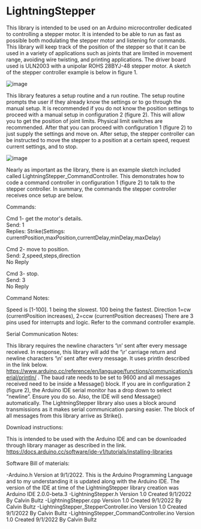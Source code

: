 # LightningStepper
  This library is intended to be used on an Arduino microcontroller dedicated to controlling a stepper motor. It is intended to be able to run as fast as possible both modulating the stepper motor and listening for commands. This library will keep track of the position of the stepper so that it can be used in a variety of applications such as joints that are limited in movement range, avoiding wire twisting, and printing applications. The driver board used is ULN2003 with a unipolar ROHS 28BYJ-48 stepper motor. A sketch of the stepper controller example is below in figure 1.

![image](https://user-images.githubusercontent.com/62961062/188285039-6227c018-6c86-4c67-95e7-7fe9cae280a5.png)

This library features a setup routine and a run routine. The setup routine prompts the user if they already know the settings or to go through the manual setup. It is recommended if you do not know the position settings to proceed with a manual setup in configuration 2 (figure 2). This will allow you to get the position of joint limits. Physical limit switches are recommended. After that you can proceed with configuration 1 (figure 2) to just supply the settings and move on. After setup, the stepper controller can be instructed to move the stepper to a position at a certain speed, request current settings, and to stop.

![image](https://user-images.githubusercontent.com/62961062/188285131-95b021be-756a-48e6-ab5e-2542d37f27f8.png)

Nearly as important as the library, there is an example sketch included called LightningStepper_CommandController. This demonstrates how to code a command controller in configuration 1 (figure 2) to talk to the stepper controller. In summary, the commands the stepper controller receives once setup are below.

Commands:

Cmd 1- get the motor's details.  
Send: 1      
Replies: Strike(Settings: currentPosition,maxPosition,currentDelay,minDelay,maxDelay)

Cmd 2- move to position.            
Send: 2,speed,steps,direction     
No Reply              

Cmd 3- stop.             
Send: 3         
No Reply

Command Notes:

Speed is [1-100]. 1 being the slowest. 100 being the fastest.
Direction 1=cw (currentPosition increases), 2=ccw (currentPosition decreases)
There are 3 pins used for interrupts and logic. Refer to the command controller example.

Serial Communication Notes:

  This library requires the newline characters ‘\n’ sent after every message received. In response, this library will add the ‘\r’ carriage return and newline characters ‘\n’ sent after every message. It uses println described in the link below.
https://www.arduino.cc/reference/en/language/functions/communication/serial/println/ .
The baud rate needs to be set to 9600 and all messages received need to be inside a Message() block. If you are in configuration 2 (figure 2), the Arduino IDE serial monitor has a drop down to select “newline”. Ensure you do so. Also, the IDE will send Message(<whatever you typed>) automatically. The LightningStepper library also uses a block around transmissions as it makes serial communication parsing easier. The block of all messages from this library arrive as Strike(<the response>).
  
Download instructions:
  
This is intended to be used with the Arduino IDE and can be downloaded through library manager as described in the link.
https://docs.arduino.cc/software/ide-v1/tutorials/installing-libraries
  
Software Bill of materials:

-Arduino.h   Version at 9/1/2022. This is the Arduino Programming Language and to my understanding it is updated along with the Arduino IDE. The version of the IDE at time of the LightningStepper library creation was Arduino IDE 2.0.0-beta.3
-LightningStepper.h  Version 1.0 Created 9/1/2022 By Calvin Bultz
-LightningStepper.cpp  Version 1.0 Created 9/1/2022 By Calvin Bultz
-LightningStepper_StepperController.ino Version 1.0 Created 9/1/2022 By Calvin Bultz
-LightningStepper_CommandController.ino Version 1.0 Created 9/1/2022 By Calvin Bultz

